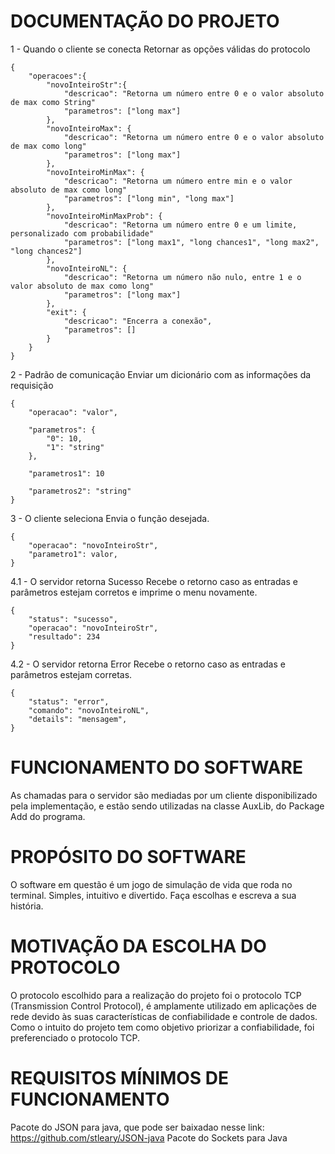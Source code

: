 # DOCUMENTAÇÃO DO PROJETO

1 - Quando o cliente se conecta
Retornar as opções válidas do protocolo
```
{
	"operacoes":{
		"novoInteiroStr":{
			"descricao": "Retorna um número entre 0 e o valor absoluto de max como String"
			"parametros": ["long max"]
		},
		"novoInteiroMax": {
			"descricao": "Retorna um número entre 0 e o valor absoluto de max como long"
			"parametros": ["long max"]
		},
		"novoInteiroMinMax": {
			"descricao": "Retorna um número entre min e o valor absoluto de max como long"
			"parametros": ["long min", "long max"]
		},
		"novoInteiroMinMaxProb": {
			"descricao": "Retorna um número entre 0 e um limite, personalizado com probabilidade"
			"parametros": ["long max1", "long chances1", "long max2", "long chances2"]
		},
		"novoInteiroNL": {
			"descricao": "Retorna um número não nulo, entre 1 e o valor absoluto de max como long"
			"parametros": ["long max"]
		},
		"exit": {
			"descricao": "Encerra a conexão",
			"parametros": []
		}
	}
}
```

2 - Padrão de comunicação
Enviar um dicionário com as informações da requisição
```
{
	"operacao": "valor",
	
	"parametros": {
		"0": 10,
		"1": "string"
	},
	
	"parametros1": 10
	
	"parametros2": "string"
}
```

3 - O cliente seleciona
Envia o função desejada.
```
{
	"operacao": "novoInteiroStr",
	"parametro1": valor,
}
```

4.1 - O servidor retorna Sucesso
Recebe o retorno caso as entradas e parâmetros estejam corretos e imprime o menu novamente.
```
{
	"status": "sucesso",
	"operacao": "novoInteiroStr",
	"resultado": 234
}
```

4.2 - O servidor retorna Error
Recebe o retorno caso as entradas e parâmetros estejam corretas.
```
{
	"status": "error",
	"comando": "novoInteiroNL",
	"details": "mensagem",
}
```

# FUNCIONAMENTO DO SOFTWARE

As chamadas para o servidor são mediadas por um cliente disponibilizado pela implementação, e estão sendo utilizadas na classe AuxLib, do Package Add do programa. 

# PROPÓSITO DO SOFTWARE

O software em questão é um jogo de simulação de vida que roda no terminal. Simples, intuitivo e divertido. Faça escolhas e escreva a sua história.

# MOTIVAÇÃO DA ESCOLHA DO PROTOCOLO
O protocolo escolhido para a realização do projeto foi o protocolo TCP (Transmission Control Protocol), é amplamente utilizado em aplicações de rede devido às suas características de confiabilidade e controle de dados. Como o intuito do projeto tem como objetivo priorizar a confiabilidade, foi preferenciado o protocolo TCP.

# REQUISITOS MÍNIMOS DE FUNCIONAMENTO
Pacote do JSON para java, que pode ser baixadao nesse link: https://github.com/stleary/JSON-java
Pacote do Sockets para Java